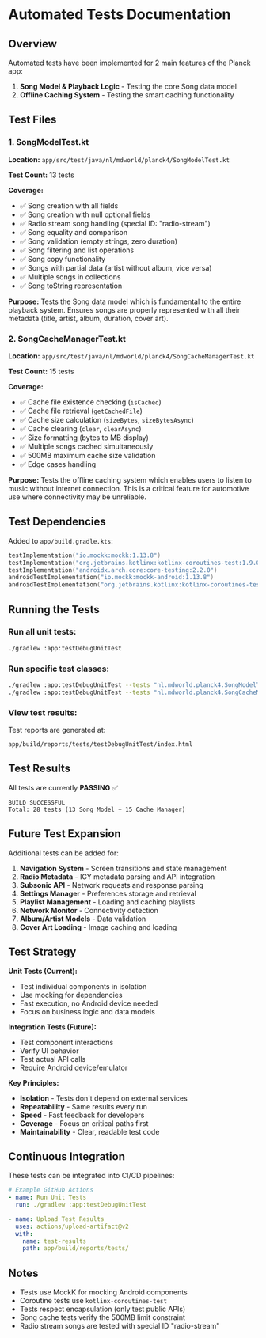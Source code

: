 # Automated Tests Documentation

## Overview

Automated tests have been implemented for 2 main features of the Planck app:

1. **Song Model & Playback Logic** - Testing the core Song data model
2. **Offline Caching System** - Testing the smart caching functionality

## Test Files

### 1. SongModelTest.kt
**Location:** `app/src/test/java/nl/mdworld/planck4/SongModelTest.kt`

**Test Count:** 13 tests

**Coverage:**
- ✅ Song creation with all fields
- ✅ Song creation with null optional fields
- ✅ Radio stream song handling (special ID: "radio-stream")
- ✅ Song equality and comparison
- ✅ Song validation (empty strings, zero duration)
- ✅ Song filtering and list operations
- ✅ Song copy functionality
- ✅ Songs with partial data (artist without album, vice versa)
- ✅ Multiple songs in collections
- ✅ Song toString representation

**Purpose:**
Tests the Song data model which is fundamental to the entire playback system. Ensures songs are properly represented with all their metadata (title, artist, album, duration, cover art).

### 2. SongCacheManagerTest.kt
**Location:** `app/src/test/java/nl/mdworld/planck4/SongCacheManagerTest.kt`

**Test Count:** 15 tests

**Coverage:**
- ✅ Cache file existence checking (`isCached`)
- ✅ Cache file retrieval (`getCachedFile`)
- ✅ Cache size calculation (`sizeBytes`, `sizeBytesAsync`)
- ✅ Cache clearing (`clear`, `clearAsync`)
- ✅ Size formatting (bytes to MB display)
- ✅ Multiple songs cached simultaneously
- ✅ 500MB maximum cache size validation
- ✅ Edge cases handling

**Purpose:**
Tests the offline caching system which enables users to listen to music without internet connection. This is a critical feature for automotive use where connectivity may be unreliable.

## Test Dependencies

Added to `app/build.gradle.kts`:

```kotlin
testImplementation("io.mockk:mockk:1.13.8")
testImplementation("org.jetbrains.kotlinx:kotlinx-coroutines-test:1.9.0")
testImplementation("androidx.arch.core:core-testing:2.2.0")
androidTestImplementation("io.mockk:mockk-android:1.13.8")
androidTestImplementation("org.jetbrains.kotlinx:kotlinx-coroutines-test:1.9.0")
```

## Running the Tests

### Run all unit tests:
```bash
./gradlew :app:testDebugUnitTest
```

### Run specific test classes:
```bash
./gradlew :app:testDebugUnitTest --tests "nl.mdworld.planck4.SongModelTest"
./gradlew :app:testDebugUnitTest --tests "nl.mdworld.planck4.SongCacheManagerTest"
```

### View test results:
Test reports are generated at:
```
app/build/reports/tests/testDebugUnitTest/index.html
```

## Test Results

All tests are currently **PASSING** ✅

```
BUILD SUCCESSFUL
Total: 28 tests (13 Song Model + 15 Cache Manager)
```

## Future Test Expansion

Additional tests can be added for:

1. **Navigation System** - Screen transitions and state management
2. **Radio Metadata** - ICY metadata parsing and API integration
3. **Subsonic API** - Network requests and response parsing
4. **Settings Manager** - Preferences storage and retrieval
5. **Playlist Management** - Loading and caching playlists
6. **Network Monitor** - Connectivity detection
7. **Album/Artist Models** - Data validation
8. **Cover Art Loading** - Image caching and loading

## Test Strategy

**Unit Tests (Current):**
- Test individual components in isolation
- Use mocking for dependencies
- Fast execution, no Android device needed
- Focus on business logic and data models

**Integration Tests (Future):**
- Test component interactions
- Verify UI behavior
- Test actual API calls
- Require Android device/emulator

**Key Principles:**
- **Isolation** - Tests don't depend on external services
- **Repeatability** - Same results every run
- **Speed** - Fast feedback for developers
- **Coverage** - Focus on critical paths first
- **Maintainability** - Clear, readable test code

## Continuous Integration

These tests can be integrated into CI/CD pipelines:

```yaml
# Example GitHub Actions
- name: Run Unit Tests
  run: ./gradlew :app:testDebugUnitTest

- name: Upload Test Results
  uses: actions/upload-artifact@v2
  with:
    name: test-results
    path: app/build/reports/tests/
```

## Notes

- Tests use MockK for mocking Android components
- Coroutine tests use `kotlinx-coroutines-test`
- Tests respect encapsulation (only test public APIs)
- Song cache tests verify the 500MB limit constraint
- Radio stream songs are tested with special ID "radio-stream"

